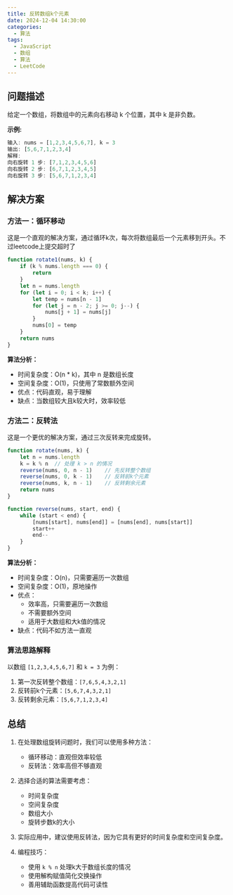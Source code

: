 ```yaml
---
title: 反转数组k个元素
date: 2024-12-04 14:30:00
categories:
  - 算法
tags:
  - JavaScript
  - 数组
  - 算法
  - LeetCode
---
```


## 问题描述
给定一个数组，将数组中的元素向右移动 k 个位置，其中 k 是非负数。

**示例:**
```javascript
输入: nums = [1,2,3,4,5,6,7], k = 3
输出: [5,6,7,1,2,3,4]
解释:
向右旋转 1 步: [7,1,2,3,4,5,6]
向右旋转 2 步: [6,7,1,2,3,4,5]
向右旋转 3 步: [5,6,7,1,2,3,4]
```

## 解决方案

### 方法一：循环移动
这是一个直观的解决方案，通过循环k次，每次将数组最后一个元素移到开头。不过leetcode上提交超时了

```javascript
function rotate1(nums, k) {
    if (k % nums.length === 0) {
        return
    }
    let n = nums.length
    for (let i = 0; i < k; i++) {
        let temp = nums[n - 1]
        for (let j = n - 2; j >= 0; j--) {
            nums[j + 1] = nums[j]
        }
        nums[0] = temp
    }
    return nums
}
```

**算法分析：**
- 时间复杂度：O(n * k)，其中 n 是数组长度
- 空间复杂度：O(1)，只使用了常数额外空间
- 优点：代码直观，易于理解
- 缺点：当数组较大且k较大时，效率较低

### 方法二：反转法
这是一个更优的解决方案，通过三次反转来完成旋转。

```javascript
function rotate(nums, k) {
    let n = nums.length
    k = k % n  // 处理 k > n 的情况
    reverse(nums, 0, n - 1)    // 先反转整个数组
    reverse(nums, 0, k - 1)    // 反转前k个元素
    reverse(nums, k, n - 1)    // 反转剩余元素
    return nums
}

function reverse(nums, start, end) {
    while (start < end) {
        [nums[start], nums[end]] = [nums[end], nums[start]]
        start++
        end--
    }
}
```

**算法分析：**
- 时间复杂度：O(n)，只需要遍历一次数组
- 空间复杂度：O(1)，原地操作
- 优点：
  - 效率高，只需要遍历一次数组
  - 不需要额外空间
  - 适用于大数组和大k值的情况
- 缺点：代码不如方法一直观

### 算法思路解释
以数组 `[1,2,3,4,5,6,7]` 和 `k = 3` 为例：

1. 第一次反转整个数组：`[7,6,5,4,3,2,1]`
2. 反转前k个元素：`[5,6,7,4,3,2,1]`
3. 反转剩余元素：`[5,6,7,1,2,3,4]`

## 总结
1. 在处理数组旋转问题时，我们可以使用多种方法：
   - 循环移动：直观但效率较低
   - 反转法：效率高但不够直观
   
2. 选择合适的算法需要考虑：
   - 时间复杂度
   - 空间复杂度
   - 数组大小
   - 旋转步数k的大小
   
3. 实际应用中，建议使用反转法，因为它具有更好的时间复杂度和空间复杂度。

4. 编程技巧：
   - 使用 `k % n` 处理k大于数组长度的情况
   - 使用解构赋值简化交换操作
   - 善用辅助函数提高代码可读性

